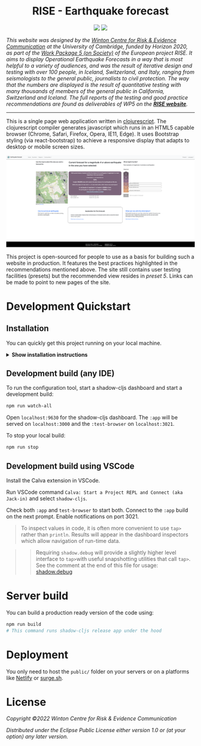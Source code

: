 <h1 align="center">RISE - Earthquake forecast</h1>
<p align="center">
<img src="https://img.shields.io/badge/to--inform-not--persuade-informational">
<img src="https://img.shields.io/badge/License-EPL_1.0-red.svg">
</p>

_This website was designed by the [Winton Centre for Risk & Evidence Communication](https://wintoncentre.maths.cam.ac.uk/) at the University of Cambridge, funded by Horizon 2020, as part of the [Work Package 5 (on Society)](http://www.rise-eu.org/activities/society/) of the European project RISE. It aims to display Operational Earthquake Forecasts in a way that is most helpful to a variety of audiences, and was the result of iterative design and testing with over 100 people, in Iceland, Switzerland, and Italy, ranging from seismologists to the general public, journalists to civil protection. The way that the numbers are displayed is the result of quantitative testing with many thousands of members of the general public in California, Switzerland and Iceland. The full reports of the testing and good practice recommendations are found as deliverables of WP5 on the **[RISE website](http://www.rise-eu.org/home/)**._

---
This is a single page web application written in
[clojurescript](https://clojurescript.org/).
The clojurescript compiler generates javascript which runs in an HTML5
capable browser (Chrome, Safari, Firefox, Opera, IE11, Edge). It uses Bootstrap
styling (via react-bootstrap) to achieve a responsive display that adapts to desktop or mobile screen sizes.
<p align="center">
<a><img src="./screenshot.png" alt="Earthquake forecast dashboard" border="0" /></a>
</p>

This project is open-sourced for people to use as a basis for building such a website in production. It features the best practices highlighted in the recommendations mentioned above. The site still contains user testing facilities (presets) but the recommended view resides in _preset 5_. Links can be made to point to new pages of the site.

# Development Quickstart

## Installation

You can quickly get this project running on your local machine.

<details><summary><b>Show installation instructions</b></summary>

* Install [clojure](https://clojure.org/guides/install_clojure) and prerequisites depending on your system (Java notably)
* Install [babashka](https://github.com/babashka/babashka#installation) (optional)
* Install [npm](https://docs.npmjs.com/downloading-and-installing-node-js-and-npm)
* Run `npm run` to view scripts help in `package.json` 

</details>

## Development build (any IDE)

To run the configuration tool, start a shadow-cljs dashboard and start a development build:

```sh
npm run watch-all
```
Open `localhost:9630` for the shadow-cljs dashboard. The `:app` will be served on `localhost:3000` and the `:test-browser` on `localhost:3021`.

To stop your local build:
```sh
npm run stop
```

## Development build using VSCode
Install the Calva extension in VSCode.

Run VSCode command `Calva: Start a Project REPL and Connect (aka Jack-in)` and select `shadow-cljs`.

Check both `:app` and `test-browser` to start both. Connect to the `:app` build on the next prompt. Enable notifications on port 3021.

> To inspect values in code, it is often more convenient to use `tap>` rather than `println`. Results will appear in the dashboard inspectors which allow navigation of run-time data.

>> Requiring `shadow.debug` will provide a slightly higher level interface to `tap>`with useful snapshotting utilities that call `tap>`. See the comment at the end of this file for usage: [shadow.debug](https://github.com/thheller/shadow-cljs/blob/master/src/main/shadow/debug.clj)


# Server build

You can build a production ready version of the code using:
```sh
npm run build
# This command runs shadow-cljs release app under the hood
```

# Deployment

You only need to host the `public/` folder on your servers or 
on a platforms like [Netlify](https://www.netlify.com/) or [surge.sh](https://surge.sh/).

# License

_Copyright ©2022 Winton Centre for Risk & Evidence Communication_

_Distributed under the Eclipse Public License either version 1.0 or (at your option) any later version._